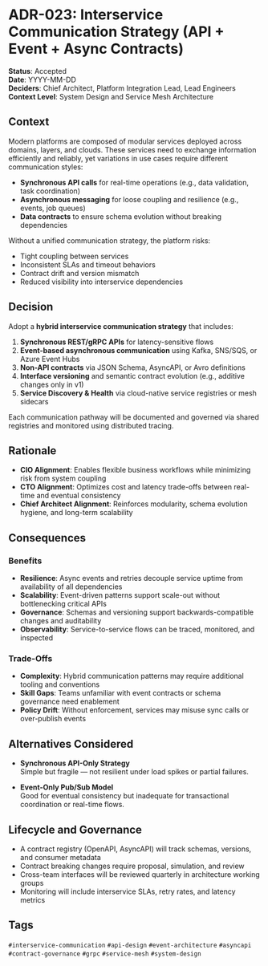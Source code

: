 # ADR-023: Interservice Communication Strategy (API + Event + Async Contracts)

**Status**: Accepted  
**Date**: YYYY-MM-DD  
**Deciders**: Chief Architect, Platform Integration Lead, Lead Engineers  
**Context Level**: System Design and Service Mesh Architecture

## Context

Modern platforms are composed of modular services deployed across domains, layers, and clouds. These services need to exchange information efficiently and reliably, yet variations in use cases require different communication styles:

- **Synchronous API calls** for real-time operations (e.g., data validation, task coordination)  
- **Asynchronous messaging** for loose coupling and resilience (e.g., events, job queues)  
- **Data contracts** to ensure schema evolution without breaking dependencies

Without a unified communication strategy, the platform risks:

- Tight coupling between services  
- Inconsistent SLAs and timeout behaviors  
- Contract drift and version mismatch  
- Reduced visibility into interservice dependencies

## Decision

Adopt a **hybrid interservice communication strategy** that includes:

1. **Synchronous REST/gRPC APIs** for latency-sensitive flows  
2. **Event-based asynchronous communication** using Kafka, SNS/SQS, or Azure Event Hubs  
3. **Non-API contracts** via JSON Schema, AsyncAPI, or Avro definitions  
4. **Interface versioning** and semantic contract evolution (e.g., additive changes only in v1)  
5. **Service Discovery & Health** via cloud-native service registries or mesh sidecars

Each communication pathway will be documented and governed via shared registries and monitored using distributed tracing.

## Rationale

- **CIO Alignment**: Enables flexible business workflows while minimizing risk from system coupling  
- **CTO Alignment**: Optimizes cost and latency trade-offs between real-time and eventual consistency  
- **Chief Architect Alignment**: Reinforces modularity, schema evolution hygiene, and long-term scalability

## Consequences

### Benefits

- **Resilience**: Async events and retries decouple service uptime from availability of all dependencies  
- **Scalability**: Event-driven patterns support scale-out without bottlenecking critical APIs  
- **Governance**: Schemas and versioning support backwards-compatible changes and auditability  
- **Observability**: Service-to-service flows can be traced, monitored, and inspected

### Trade-Offs

- **Complexity**: Hybrid communication patterns may require additional tooling and conventions  
- **Skill Gaps**: Teams unfamiliar with event contracts or schema governance need enablement  
- **Policy Drift**: Without enforcement, services may misuse sync calls or over-publish events

## Alternatives Considered

- **Synchronous API-Only Strategy**  
  Simple but fragile — not resilient under load spikes or partial failures.

- **Event-Only Pub/Sub Model**  
  Good for eventual consistency but inadequate for transactional coordination or real-time flows.

## Lifecycle and Governance

- A contract registry (OpenAPI, AsyncAPI) will track schemas, versions, and consumer metadata  
- Contract breaking changes require proposal, simulation, and review  
- Cross-team interfaces will be reviewed quarterly in architecture working groups  
- Monitoring will include interservice SLAs, retry rates, and latency metrics

## Tags

`#interservice-communication` `#api-design` `#event-architecture` `#asyncapi` `#contract-governance` `#grpc` `#service-mesh` `#system-design`

